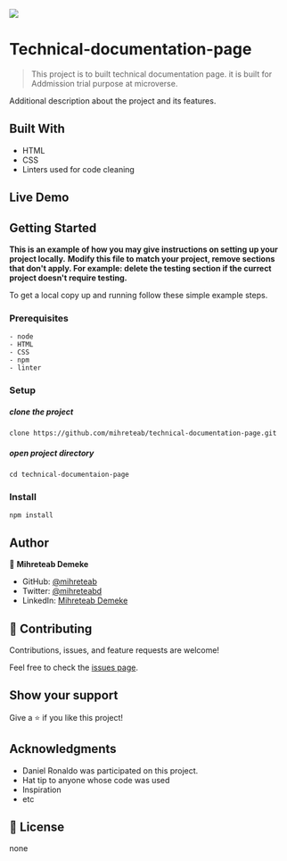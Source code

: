 
![](https://img.shields.io/badge/Microverse-blueviolet)

# Technical-documentation-page

> This project is to built technical documentation page. it is built for Addmission trial purpose at microverse.

<!-- ![screenshot](app-screenshot-mobile.png) -->

Additional description about the project and its features.

## Built With

- HTML
- CSS
- Linters used for code cleaning

## Live Demo

<!-- [Live Demo Link](https://mihreteab.github.io/Portfolio/) -->


## Getting Started

**This is an example of how you may give instructions on setting up your project locally.**
**Modify this file to match your project, remove sections that don't apply. For example: delete the testing section if the currect project doesn't require testing.**


To get a local copy up and running follow these simple example steps.

### Prerequisites
    - node
    - HTML
    - CSS
    - npm
    - linter

### Setup
  ##### clone the project
  
  `clone https://github.com/mihreteab/technical-documentation-page.git`
  
  ##### open project directory
  
  `cd technical-documentaion-page`
  

### Install

  `npm install`
  

## Author

👤 **Mihreteab Demeke**

- GitHub: [@mihreteab](https://github.com/mihreteab)
- Twitter: [@mihreteabd](https://twitter.com/0ef629d0f6ee440)
- LinkedIn: [Mihreteab Demeke](https://www.linkedin.com/in/mihreteab-demeke-46a718140/)

## 🤝 Contributing

Contributions, issues, and feature requests are welcome!

Feel free to check the [issues page](../../issues/).

## Show your support

Give a ⭐️ if you like this project!

## Acknowledgments
- Daniel Ronaldo was participated on this project.
- Hat tip to anyone whose code was used
- Inspiration
- etc

## 📝 License
none

